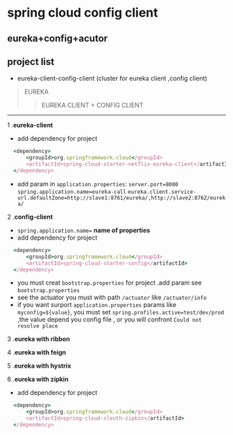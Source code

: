 # spring cloud config client 
## eureka+config+acutor

## project list
* eureka-client-config-client (cluster for eureka client ,config client)


> EUREKA
>> EUREKA CLIENT + CONFIG CLIENT
***
1 .**eureka-client**
* add dependency for project
```ruby
  <dependency>
      <groupId>org.springframework.cloud</groupId>
      <artifactId>spring-cloud-starter-netflix-eureka-client</artifactId>
  </dependency>
```
* add param in `application.properties`:
    `server.port=8080`
    `spring.application.name=eureka-call`
    `eureka.client.service-url.defaultZone=http://slave1:8761/eureka/,http://slave2:8762/eureka/`

2 .**config-client**
* `spring.application.name=` **name of properties**
* add dependency for project
```ruby
  <dependency>
      <groupId>org.springframework.cloud</groupId>
      <artifactId>spring-cloud-starter-config</artifactId>
  </dependency>
```
* you must creat `bootstrap.properties` for project .add param see `bootstrap.properties`
* see the actuator you must with path `/actuator` like `/actuator/info`
* if you want surport `application.properties` params like `myconfig=${value}`,
you must set `spring.profiles.active=test/dev/prod` ,the value depend you config file ,
or you will confront `Could not resolve place`

3 .**eureka with ribbon** 

4 .**eureka with feign** 

5 .**eureka with hystrix** 

6 .**eureka with zipkin** 

* add dependency for project
```ruby
  <dependency>
      <groupId>org.springframework.cloud</groupId>
      <artifactId>spring-cloud-sleuth-zipkin</artifactId>
  </dependency>
```




